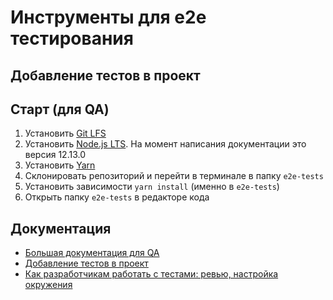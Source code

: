 # Инструменты для e2e тестирования

## Добавление тестов в проект

## Старт (для QA)

1. Установить [Git LFS](https://git-lfs.github.com)
1. Установить [Node.js LTS](https://nodejs.org/en/). На момент написания документации это версия 12.13.0
1. Установить [Yarn](https://yarnpkg.com/lang/en/docs/install/)
1. Склонировать репозиторий и перейти в терминале в папку `e2e-tests`
1. Установить зависимости `yarn install` (именно в `e2e-tests`)
1. Открыть папку `e2e-tests` в редакторе кода

## Документация

- [Большая документация для QA](https://confluence.csssr.io/x/6AANAQ)
- [Добавление тестов в проект](./docs/SETUP.md)
- [Как разработчикам работать с тестами: ревью, настройка окружения](./docs/DEVELOPERS_DOC.md)
